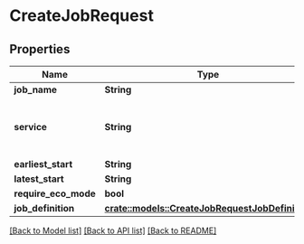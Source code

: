 # CreateJobRequest

## Properties

Name | Type | Description | Notes
------------ | ------------- | ------------- | -------------
**job_name** | **String** |  | 
**service** | **String** | origin service, like dtz-flows, dtz-containers | 
**earliest_start** | **String** |  | 
**latest_start** | **String** |  | 
**require_eco_mode** | **bool** |  | 
**job_definition** | [**crate::models::CreateJobRequestJobDefinition**](createJob_request_jobDefinition.md) |  | 

[[Back to Model list]](../README.md#documentation-for-models) [[Back to API list]](../README.md#documentation-for-api-endpoints) [[Back to README]](../README.md)


